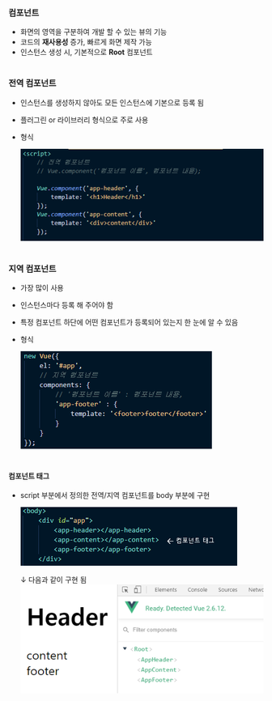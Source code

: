 ### 컴포넌트 
- 화면의 영역을 구분하여 개발 할 수 있는 뷰의 기능 
- 코드의 **재사용성** 증가, 빠르게 화면 제작 가능 
- 인스턴스 생성 시, 기본적으로 **Root** 컴포넌트 
#
### 전역 컴포넌트 
- 인스턴스를 생성하지 않아도 모든 인스턴스에 기본으로 등록 됨
- 플러그린 or 라이브러리 형식으로 주로 사용
- 형식   
  
  <img src="/Vue/img/전역컴포넌트.png">
#  
### 지역 컴포넌트 
- 가장 많이 사용
- 인스턴스마다 등록 해 주어야 함
- 특정 컴포넌트 하단에 어떤 컴포넌트가 등록되어 있는지 한 눈에 알 수 있음
- 형식    
  
  <img src="/Vue/img/지역컴포넌트.png">
 #
 #### 컴포넌트 태그 
 - script 부분에서 정의한 전역/지역 컴포넌트를 body 부분에 구현  
  
   <img src="/Vue/img/컴포넌트태그.png">   
   
   ↓ 다음과 같이 구현 됨 
    <img src="/Vue/img/결과.png"> 


